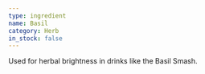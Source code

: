 ```yaml
---
type: ingredient
name: Basil
category: Herb
in_stock: false
---
```


Used for herbal brightness in drinks like the Basil Smash.
